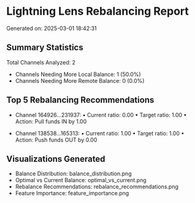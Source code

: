 # Lightning Lens Rebalancing Report
Generated on: 2025-03-01 18:42:31

## Summary Statistics
Total Channels Analyzed: 2
 - Channels Needing More Local Balance: 1 (50.0%)
 - Channels Needing More Remote Balance: 0 (0.0%)

## Top 5 Rebalancing Recommendations
- Channel 164926...231937:
  • Current ratio: 0.00
  • Target ratio: 1.00
  • Action: Pull funds IN by 1.00

- Channel 138538...165313:
  • Current ratio: 1.00
  • Target ratio: 1.00
  • Action: Push funds OUT by 0.00


## Visualizations Generated
- Balance Distribution: balance_distribution.png
- Optimal vs Current Balance: optimal_vs_current.png
- Rebalance Recommendations: rebalance_recommendations.png
- Feature Importance: feature_importance.png